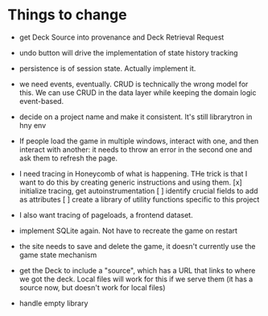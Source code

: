 # Things to change

- get Deck Source into provenance and Deck Retrieval Request

- undo button will drive the implementation of state history tracking

- persistence is of session state. Actually implement it.

- we need events, eventually. CRUD is technically the wrong model for this. We can use CRUD in the data layer while keeping the domain logic event-based.

- decide on a project name and make it consistent. It's still librarytron in hny env

- If people load the game in multiple windows, interact with one, and then interact with another: it needs to throw an error in the second one and ask them to refresh the page.

- I need tracing in Honeycomb of what is happening. THe trick is that I want to do this by creating generic instructions and using them.
  [x] initialize tracing, get autoinstrumentation
  [ ] identify crucial fields to add as attributes
  [ ] create a library of utility functions specific to this project

- I also want tracing of pageloads, a frontend dataset.

- implement SQLite again. Not have to recreate the game on restart

- the site needs to save and delete the game, it doesn't currently use the game state mechanism

- get the Deck to include a "source", which has a URL that links to where we got the deck. Local files will work for this if we serve them (it has a source now, but doesn't work for local files)

- handle empty library
